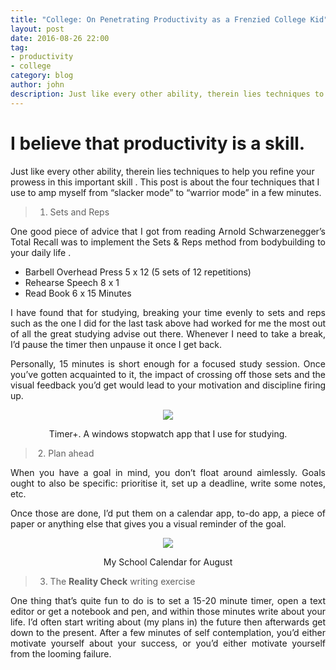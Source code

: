 ```yaml
---
title: "College: On Penetrating Productivity as a Frenzied College Kid"
layout: post
date: 2016-08-26 22:00
tag:
- productivity
- college
category: blog
author: john
description: Just like every other ability, therein lies techniques to help you refine your prowess in this important skill. This post is about the four techniques that I use to amp myself from “slacker mode” to “warrior mode” in a few minutes.
---
```


# I believe that productivity is a skill. 

Just like every other ability, therein lies techniques to help you refine your prowess in this important skill . This post is about the four techniques that I use to amp myself from “slacker mode” to “warrior mode” in a few minutes. 

> 1. Sets and Reps

<p align="justify">One good piece of advice that I got from reading Arnold Schwarzenegger’s Total Recall was to implement the Sets & Reps method from bodybuilding to your daily life .</p>

- Barbell Overhead Press 5 x 12 (5 sets of 12 repetitions)
- Rehearse Speech 8 x 1
- Read Book 6 x 15 Minutes

<p align="justify">I have found that for studying, breaking your time evenly to sets and reps such as the one I did for the last task above had worked for me the most out of all the great studying advise out there. Whenever I need to take a break, I’d pause the timer then unpause it once I get back.</p>

<p align="justify">Personally, 15 minutes is short enough for a focused study session. Once you’ve gotten acquainted to it, the impact of crossing off those sets and the visual feedback you’d get would lead to your motivation and discipline firing up.</p>

<center>

<img src="https://i.imgur.com/4JWj35V.png">

Timer+. A windows stopwatch app that I use for studying.

</center>

>  2. Plan ahead

<p align="justify">When you have a goal in mind, you don’t float around aimlessly. Goals ought to also be specific: prioritise it, set up a deadline, write some notes, etc.</p>

<p align="justify">Once those are done, I’d put them on a calendar app, to-do app, a piece of paper or anything else that gives you a visual reminder of the goal.</p>

<center>

<img src="https://i.imgur.com/owXGwzA.png">

<p>My School Calendar for August</p>

</center>

> 3. The **Reality Check** writing exercise

<p align="justify">One thing that’s quite fun to do is to set a 15-20 minute timer, open a text editor or get a notebook and pen, and within those minutes write about your life. I’d often start writing about (my plans in) the future then afterwards get down to the present. After a few minutes of self contemplation, you’d either motivate yourself about your success, or you’d either motivate yourself from the looming failure.</p>

